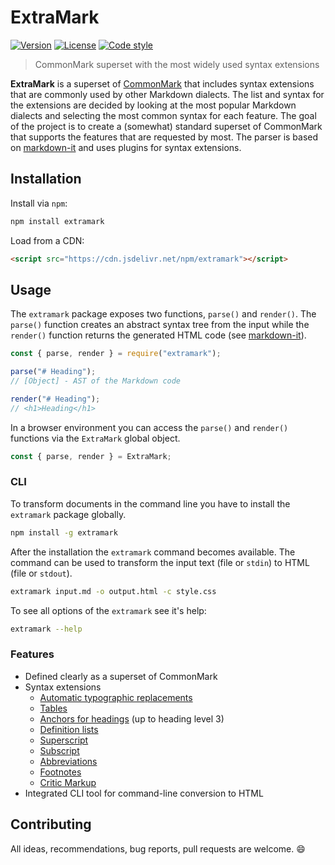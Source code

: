 # ExtraMark

[![Version][badge-version]](https://npmjs.com/package/extramark)
[![License][badge-license]](https://github.com/vimtaai/extramark/blob/master/LICENSE.md)
[![Code style](badge-style)](https://github.com/prettier/prettier)

> CommonMark superset with the most widely used syntax extensions

**ExtraMark** is a superset of [CommonMark](https://commonmark.org/) that includes syntax extensions that are commonly used by other Markdown dialects. The list and syntax for the extensions are decided by looking at the most popular Markdown dialects and selecting the most common syntax for each feature. The goal of the project is to create a (somewhat) standard superset of CommonMark that supports the features that are requested by most. The parser is based on [markdown-it](https://github.com/markdown-it/markdown-it) and uses plugins for syntax extensions.

## Installation

Install via `npm`:

```bash
npm install extramark
```

Load from a CDN:

```html
<script src="https://cdn.jsdelivr.net/npm/extramark"></script>
```

## Usage

The `extramark` package exposes two functions, `parse()` and `render()`. The `parse()` function creates an abstract syntax tree from the input while the `render()` function returns the generated HTML code (see [markdown-it](https://github.com/markdown-it/markdown-it)).

```js
const { parse, render } = require("extramark");

parse("# Heading");
// [Object] - AST of the Markdown code

render("# Heading");
// <h1>Heading</h1>
```

In a browser environment you can access the `parse()` and `render()` functions via the `ExtraMark` global object.

```js
const { parse, render } = ExtraMark;
```

### CLI

To transform documents in the command line you have to install the `extramark` package globally.

```bash
npm install -g extramark
```

After the installation the `extramark` command becomes available. The command can be used to transform the input text (file or `stdin`) to HTML (file or `stdout`).

```bash
extramark input.md -o output.html -c style.css
```

To see all options of the `extramark` see it's help:

```bash
extramark --help
```

### Features

- Defined clearly as a superset of CommonMark
- Syntax extensions
  - [Automatic typographic replacements][typographer]
  - [Tables][table]
  - [Anchors for headings][anchor] (up to heading level 3)
  - [Definition lists][deflist]
  - [Superscript][superscript]
  - [Subscript][subscript]
  - [Abbreviations][abbreviation]
  - [Footnotes][footnote]
  - [Critic Markup][critic-markup]
- Integrated CLI tool for command-line conversion to HTML

[typographer]: https://github.com/markdown-it/markdown-it/blob/master/lib/rules_core/replacements.js
[table]: https://help.github.com/articles/organizing-information-with-tables/
[anchor]: https://github.com/valeriangalliat/markdown-it-anchor
[deflist]: https://github.com/markdown-it/markdown-it-deflist
[superscript]: https://github.com/markdown-it/markdown-it-sup
[subscript]: https://github.com/markdown-it/markdown-it-sub
[abbreviation]: https://github.com/markdown-it/markdown-it-abbr
[footnote]: https://github.com/markdown-it/markdown-it-footnote
[critic-markup]: http://criticmarkup.com/

## Contributing

All ideas, recommendations, bug reports, pull requests are welcome. :smile:

[badge-version]: https://img.shields.io/npm/v/extramark.svg?style=flat-square
[badge-license]: https://img.shields.io/npm/l/extramark.svg?style=flat-square
[badge-style]: https://img.shields.io/badge/code_style-prettier-ff69b4.svg?style=flat-square
